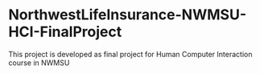 # NorthwestLifeInsurance-NWMSU-HCI-FinalProject
This project is developed as final project for Human Computer Interaction course in NWMSU
